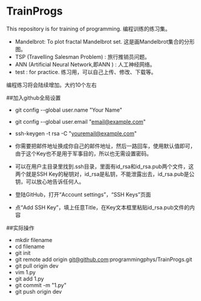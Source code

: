 # TrainProgs
This repository is for training of programming.
编程训练的练习集。


* Mandelbrot: To plot fractal Mandelbrot set. 这是画Mandelbrot集合的分形图。
* TSP (Travelling Salesman Problem) : 旅行推销员问题。
* ANN (Artificial Neural Network,即ANN ) : 人工神经网络。
* test : for practice. 练习用，可以自己上传、修改、下载等。

编程练习将会陆续增加。大约10个左右




##加入github全局设置
* git config --global user.name "Your Name"
* git config --global user.email "email@example.com"
* ssh-keygen -t rsa -C "youremail@example.com"
* 你需要把邮件地址换成你自己的邮件地址，然后一路回车，使用默认值即可，由于这个Key也不是用于军事目的，所以也无需设置密码。
* 可以在用户主目录里找到.ssh目录，里面有id_rsa和id_rsa.pub两个文件，这两个就是SSH Key的秘钥对，id_rsa是私钥，不能泄露出去，id_rsa.pub是公钥，可以放心地告诉任何人。

* 登陆GitHub，打开“Account settings”，“SSH Keys”页面
* 点“Add SSH Key”，填上任意Title，在Key文本框里粘贴id_rsa.pub文件的内容

##实际操作
* mkdir filename
* cd filename
* git init 
* git remote add origin git@github.com:programmingphys/TrainProgs.git
* git pull origin dev
* vim 1.py 
* git add 1.py
* git commit -m "1.py"
* git push origin dev

